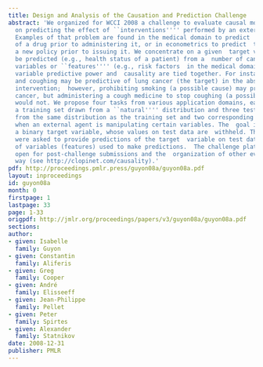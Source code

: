 ```yaml
---
title: Design and Analysis of the Causation and Prediction Challenge
abstract: 'We organized for WCCI 2008 a challenge to evaluate causal modeling techniques,  focusing
  on predicting the effect of ``interventions'''' performed by an external  agent.
  Examples of that problem are found in the medical domain to predict  the effect
  of a drug prior to administering it, or in econometrics to predict  the effect of
  a new policy prior to issuing it. We concentrate on a given  target variable to
  be predicted (e.g., health status of a patient) from a  number of candidate predictive
  variables or ``features'''' (e.g., risk factors  in the medical domain). Under interventions,
  variable predictive power and  causality are tied together. For instance, both smoking
  and coughing may be predictive of lung cancer (the target) in the absence of external
  intervention;  however, prohibiting smoking (a possible cause) may prevent lung
  cancer, but administering a cough medicine to stop coughing (a possible consequence)
  would not. We propose four tasks from various application domains, each dataset  including
  a training set drawn from a ``natural'''' distribution and three test  sets: one
  from the same distribution as the training set and two corresponding  to data drawn
  when an external agent is manipulating certain variables. The  goal is to predict
  a binary target variable, whose values on test data are  withheld. The participants
  were asked to provide predictions of the target  variable on test data and the list
  of variables (features) used to make predictions.  The challenge platform remains
  open for post-challenge submissions and the  organization of other events is under
  way (see http://clopinet.com/causality).'
pdf: http://proceedings.pmlr.press/guyon08a/guyon08a.pdf
layout: inproceedings
id: guyon08a
month: 0
firstpage: 1
lastpage: 33
page: 1-33
origpdf: http://jmlr.org/proceedings/papers/v3/guyon08a/guyon08a.pdf
sections: 
author:
- given: Isabelle
  family: Guyon
- given: Constantin
  family: Aliferis
- given: Greg
  family: Cooper
- given: André
  family: Elisseeff
- given: Jean-Philippe
  family: Pellet
- given: Peter
  family: Spirtes
- given: Alexander
  family: Statnikov
date: 2008-12-31
publisher: PMLR
---
```

